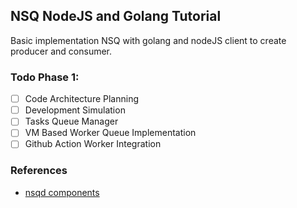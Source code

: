 ## NSQ NodeJS and Golang Tutorial

Basic implementation NSQ with golang and nodeJS client to create producer and consumer.

### Todo Phase 1:

- [ ] Code Architecture Planning
- [ ] Development Simulation
- [ ] Tasks Queue Manager
- [ ] VM Based Worker Queue Implementation
- [ ] Github Action Worker Integration

### References

- [nsqd components](https://nsq.io/components/nsqd.html)
